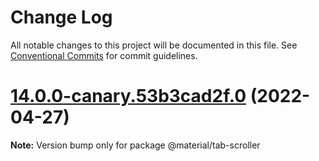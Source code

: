 # Change Log

All notable changes to this project will be documented in this file.
See [Conventional Commits](https://conventionalcommits.org) for commit guidelines.

# [14.0.0-canary.53b3cad2f.0](https://github.com/material-components/material-components-web/compare/v13.0.0...v14.0.0-canary.53b3cad2f.0) (2022-04-27)

**Note:** Version bump only for package @material/tab-scroller
